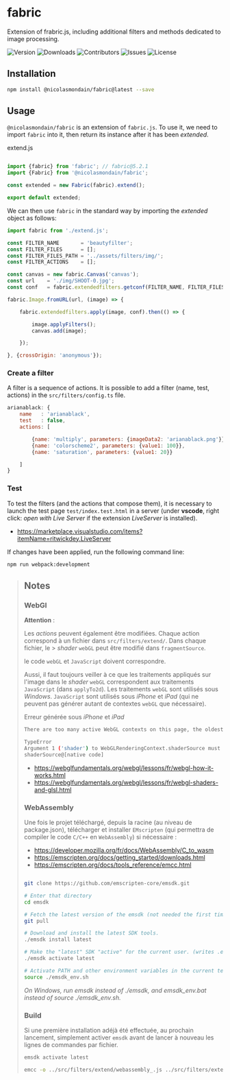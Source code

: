 # fabric

Extension of frabric.js, including additional filters and methods dedicated to image processing.

![Version](https://img.shields.io/github/package-json/version/nicolasmondain/fabric)
![Downloads](https://img.shields.io/npm/dm/@nicolasmondain/fabric.svg)
![Contributors](https://img.shields.io/github/contributors/nicolasmondain/fabric)
![Issues](https://img.shields.io/github/issues/nicolasmondain/fabric)
![License](https://img.shields.io/github/license/nicolasmondain/fabric)

## Installation

```bash
npm install @nicolasmondain/fabric@latest --save
```
## Usage

`@nicolasmondain/fabric` is an extension of `fabric.js`.
To use it, we need to import `fabric` into it, then return its instance after it has been _extended_.

extend.js

```javascript

import {fabric} from 'fabric'; // fabric@5.2.1
import {Fabric} from '@nicolasmondain/fabric';

const extended = new Fabric(fabric).extend();

export default extended;
```
We can then use `fabric` in the standard way by importing the _extended_ object as follows:

```javascript
import fabric from './extend.js';

const FILTER_NAME       = 'beautyfilter';
const FILTER_FILES      = [];
const FILTER_FILES_PATH = '../assets/filters/img/';
const FILTER_ACTIONS    = [];

const canvas = new fabric.Canvas('canvas');
const url    = './img/SHOOT-0.jpg';
const conf   = fabric.extendedfilters.getconf(FILTER_NAME, FILTER_FILES, FILTER_FILES_PATH, FILTER_ACTIONS);

fabric.Image.fromURL(url, (image) => {

	fabric.extendedfilters.apply(image, conf).then(() => {

		image.applyFilters();
		canvas.add(image);

	});

}, {crossOrigin: 'anonymous'});

```
### Create a filter

A filter is a sequence of actions.
It is possible to add a filter (name, test, actions) in the `src/filters/config.ts` file.

```js
arianablack: {
	name   : 'arianablack',
	test   : false,
	actions: [

		{name: 'multiply', parameters: {imageData2: 'arianablack.png'}},
		{name: 'colorscheme2', parameters: {value1: 100}},
		{name: 'saturation', parameters: {value1: 20}}

	]
}
```
### Test

To test the filters (and the actions that compose them), it is necessary to launch the test page `test/index.test.html` in a server (under __vscode__, right click: _open with Live Server_ if the extension _LiveServer_ is installed).

- https://marketplace.visualstudio.com/items?itemName=ritwickdey.LiveServer

If changes have been applied, run the following command line:

```bash
npm run webpack:development
```

>## Notes
>
> ### WebGl
>
> __Attention__ :
>
> Les _actions_ peuvent également être modifiées.
> Chaque action correspond à un fichier dans `src/filters/extend/`. Dans chaque fichier, le > _shader_ `webGL` peut être modifié dans `fragmentSource`.
>
>
> le code `webGL` et `JavaScript` doivent correspondre.
>
> Aussi, il faut toujours veiller à ce que les traitements appliqués sur l'image dans le _shader_ `webGL` correspondent aux traitements `JavaScript` (dans `applyTo2d`). Les traitements `webGL` sont utilisés sous _Windows_. `JavaScript` sont utilisés sous _iPhone_ et _iPad_ (qui ne peuvent pas générer autant de contextes `webGL` que nécessaire).
>
> Erreur générée sous _iPhone_ et _iPad_
>
> ```bash
> There are too many active WebGL contexts on this page, the oldest context will be lost.
>
> TypeError
> Argument 1 ('shader') to WebGLRenderingContext.shaderSource must be an instance of WebGLShader
> shaderSource@[native code]
> ```
> - https://webglfundamentals.org/webgl/lessons/fr/webgl-how-it-works.html
> - https://webglfundamentals.org/webgl/lessons/fr/webgl-shaders-and-glsl.html
>
> ### WebAssembly
>
> Une fois le projet téléchargé, depuis la racine (au niveau de package.json), télécharger et installer `EMscripten` (qui permettra de compiler le code `C/C++` en `WebAssembly`) si nécessaire :
>
> - https://developer.mozilla.org/fr/docs/WebAssembly/C_to_wasm
> - https://emscripten.org/docs/getting_started/downloads.html
> - https://emscripten.org/docs/tools_reference/emcc.html
>
> ```bash
>
> git clone https://github.com/emscripten-core/emsdk.git
>
> # Enter that directory
> cd emsdk
>
> # Fetch the latest version of the emsdk (not needed the first time you clone)
> git pull
>
> # Download and install the latest SDK tools.
> ./emsdk install latest
>
> # Make the "latest" SDK "active" for the current user. (writes .emscripten file)
> ./emsdk activate latest
>
> # Activate PATH and other environment variables in the current terminal
> source ./emsdk_env.sh
> ```
>
> _On Windows, run emsdk instead of ./emsdk, and emsdk_env.bat instead of source ./emsdk_env.sh._
>
> ### Build
>
>
> Si une première installation adéjà été effectuée, au prochain lancement, simplement activer `emsdk` avant de lancer à nouveau les lignes de commandes par fichier.
>
> ```bash
> emsdk activate latest
> ```
>
> ```bash
> emcc -o ../src/filters/extend/webassembly_.js ../src/filters/extend/webassembly_.c -s EXPORTED_RUNTIME_METHODS=ccall,cwrap -s EXPORTED_FUNCTIONS=_malloc,_free -s EXPORT_ES6=1 -s MODULARIZE=1 -s USE_ES6_IMPORT_META=0 -s ALLOW_MEMORY_GROWTH=1 -s TOTAL_MEMORY=512mb
> ```
>
